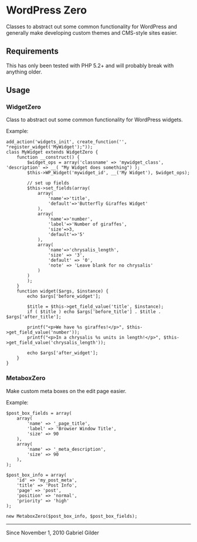 WordPress Zero
==============

Classes to abstract out some common functionality for WordPress and generally make developing custom themes and CMS-style sites easier.

Requirements
------------

This has only been tested with PHP 5.2+ and will probably break with anything older.

Usage
-----

### WidgetZero ###

Class to abstract out some common functionality for WordPress widgets.

Example:

	add_action('widgets_init', create_function('', "register_widget('MyWidget');"));
	class MyWidget extends WidgetZero {
		function __construct() {
			$widget_ops = array('classname' => 'mywidget_class', 'description' => __( "My Widget does something") );
			$this->WP_Widget('mywidget_id', __('My Widget'), $widget_ops);
		
			// set up fields
			$this->set_fields(array(
				array(
					'name'=>'title',
					'default'=>'Butterfly Giraffes Widget'
				),
				array(
					'name'=>'number',
					'label'=>'Number of giraffes',
					'size'=>3,
					'default'=>'5'
				),
				array(
					'name'=>'chrysalis_length',
					'size' => '3',
					'default' => '0',
					'note' => 'Leave blank for no chrysalis'
				)
			)
			);
		}
		function widget($args, $instance) {
			echo $args['before_widget'];
		
			$title = $this->get_field_value('title', $instance);
			if ( $title ) echo $args['before_title'] . $title . $args['after_title'];
		
			printf("<p>We have %s giraffes!</p>", $this->get_field_value('number'));
			printf("<p>In a chrysalis %s units in length!</p>", $this->get_field_value('chrysalis_length'));
		
			echo $args['after_widget'];
		}
	}


### MetaboxZero ###

Make custom meta boxes on the edit page easier.

Example:

	$post_box_fields = array(
		array(
			'name' => '_page_title',
			'label' => 'Browser Window Title',
			'size' => 90
		),
		array(
			'name' => '_meta_description',
			'size' => 90
		),
	);

	$post_box_info = array(
		'id' => 'my_post_meta',
		'title' => 'Post Info',
		'page' => 'post',
		'position' => 'normal',
		'priority' => 'high'
	);

	new MetaboxZero($post_box_info, $post_box_fields);


--------------------------------

Since November 1, 2010
Gabriel Gilder
